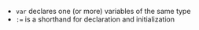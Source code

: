 * `var` declares one (or more) variables of the same type
* `:=` is a shorthand for declaration and initialization
